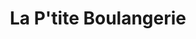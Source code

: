---
title: "La P'tite Boulangerie"
url: /bellegarde-en-forez/la-ptite-boulangerie/
shop: boulangerie
---
